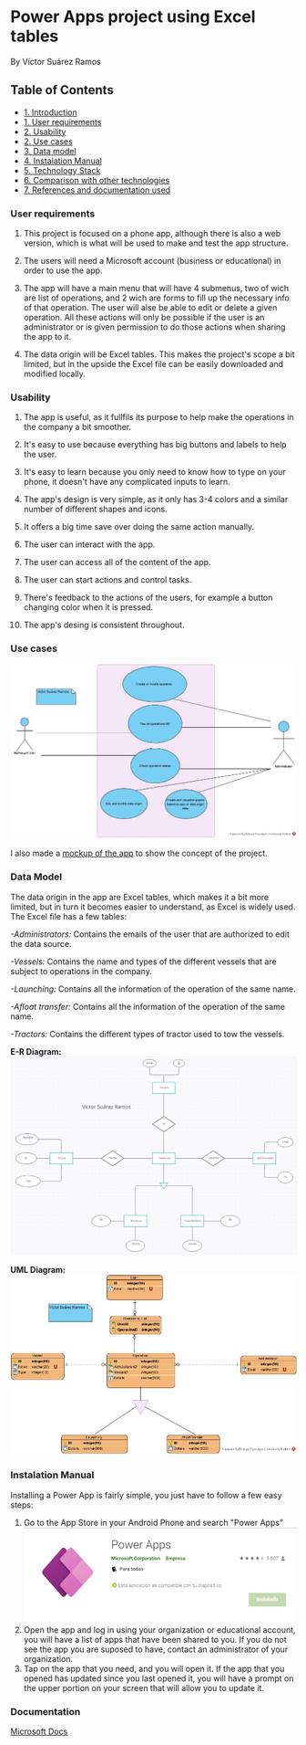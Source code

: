 # Power Apps project using Excel tables
By Víctor Suárez Ramos


## Table of Contents
* [1. Introduction](#introduction)
* [1. User requirements](#userReq)
* [2. Usability](#usability)
* [2. Use cases](#useCases)
* [3. Data model](#dataModel)
* [4. Instalation Manual](#instalationManual)
* [5. Technology Stack](#techStack)
* [6. Comparison with other technologies](#comparison)
* [7. References and documentation used](#documentation)

### User requirements<a name="userReq">
 1. This project is focused on a phone app, although there is also a web version, which is what will be used to make and test the app structure. 
 
 2. The users will need a Microsoft account (business or educational) in order to use the app.
 
 3. The app will have a main menu that will have 4 submenus, two of wich are list of operations, and 2 wich are forms to fill up the necessary info of that operation. The user will alse be able to edit or delete a given operation. All these actions will only be possible if the user is an administrator or is given permission to do those actions when sharing the app to it.
 
 4. The data origin will be Excel tables. This makes the project's scope a bit limited, but in the upside the Excel file can be easily downloaded and modified locally.
 
### Usability<a name="usability">
 1. The app is useful, as it fullfils its purpose to help make the operations in the company a bit smoother.
 
 2. It's easy to use because everything has big buttons and labels to help the user.
 
 3. It's easy to learn because you only need to know how to type on your phone, it doesn't have any complicated inputs to learn.
 
 4. The app's design is very simple, as it only has 3-4 colors and a similar number of different shapes and icons.
 
 5. It offers a big time save over doing the same action manually.
 
 6. The user can interact with the app.
 
 7. The user can access all of the content of the app.
 
 8. The user can start actions and control tasks.
 
 9. There's feedback to the actions of the users, for example a button changing color when it is pressed.
 
 10. The app's desing is consistent throughout.
 
### Use cases<a name="useCases">
![Diagram](Images/Use%20Case%20Diagram.jpg)
 
 I also made a [mockup of the app](https://xd.adobe.com/view/c6f4f565-776e-485f-8a7d-c5d9b3afe67b-93a7/screen/77ea253a-6475-40dc-96ff-3bc602b216db/) to show the concept of the project.

### Data Model<a name="dataModel">
The data origin in the app are Excel tables, which makes it a bit more limited, but in turn it becomes easier to understand, as Excel is widely used.
The Excel file has a few tables:  

  *-Administrators:* Contains the emails of the user that are authorized to edit the data source.  
  
  *-Vessels:* Contains the name and types of the different vessels that are subject to operations in the company.  
  
  *-Launching:* Contains all the information of the operation of the same name.  
  
  *-Afloat transfer:* Contains all the information of the operation of the same name.  
  
  *-Tractors:* Contains the different types of tractor used to tow the vessels.  
  

**E-R Diagram:**
![Diagram](Images/E-R%20Diagram.png)

**UML Diagram:**
![Diagram](Images/UML%20Diagram.jpg)

### Instalation Manual<a name="instalationManual">
Installing a Power App is fairly simple, you just have to follow a few easy steps:
  
1. Go to the App Store in your Android Phone and search "Power Apps"
![App](Images/image.png)
2. Open the app and log in using your organization or educational account, you will have a list of apps that have been shared to you. If you do not see the app you are suposed to have, contact an administrator of your organization.
3. Tap on the app that you need, and you will open it. If the app that you opened has updated since you last opened it, you will have a prompt on the upper portion on your screen that will allow you to update it.

### Documentation<a name="documentation">
[Microsoft Docs](https://docs.microsoft.com/es-es/documentation/)
